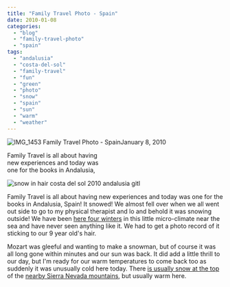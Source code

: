 ```yaml
---
title: "Family Travel Photo - Spain"
date: 2010-01-08
categories: 
  - "blog"
  - "family-travel-photo"
  - "spain"
tags: 
  - "andalusia"
  - "costa-del-sol"
  - "family-travel"
  - "fun"
  - "green"
  - "photo"
  - "snow"
  - "spain"
  - "sun"
  - "warm"
  - "weather"
---
```


 ![IMG_1453](https://pub-ac94b3f306b24c0dba4238943c97f2e1.r2.dev/6a00e5502a950788330120a7b6a642970b.jpg) Family Travel Photo - SpainJanuary 8, 2010

Family Travel is all about having  
new experiences and today was  
one for the books in Andalusia,

<!--more-->

![snow in hair costa del sol 2010 andalusia gitl](https://pub-ac94b3f306b24c0dba4238943c97f2e1.r2.dev/6a00e5502a95078833012876b916de970c.jpg)  

Family Travel is all about having new experiences and today was one for the books in Andalusia, Spain! It snowed! We almost fell over when we all went out side to go to my physical therapist and lo and behold it was snowing outside! We have been [here four winters](https://pub-ac94b3f306b24c0dba4238943c97f2e1.r2.dev/soultravelers3/spain/index.html) in this little micro-climate near the sea and have never seen anything like it. We had to get a photo record of it sticking to our 9 year old's hair.

Mozart was gleeful and wanting to make a snowman, but of course it was all long gone within minutes and our sun was back. It did add a little thrill to our day, but I'm ready for our warm temperatures to come back too as suddenly it was unusually cold here today. There [is usually snow at the top](https://pub-ac94b3f306b24c0dba4238943c97f2e1.r2.dev/2007/01/white-xmas-sort.html) of the [nearby Sierra Nevada mountains](http://twitpic.com/25ux7), but usually warm here.
